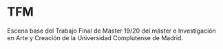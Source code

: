 # TFM
Escena base del Trabajo Final de Máster 19/20 del máster e Investigación en Arte y Creación de la Universidad Complutense de Madrid.
